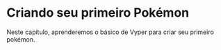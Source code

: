 <!-- Add translation for the following page: https://vyper.fun/#/1/introduction
Do NOT change the code below. The below code runs the code editor -->

# Criando seu primeiro Pokémon

Neste capítulo, aprenderemos o básico de Vyper para criar seu primeiro pokémon.
